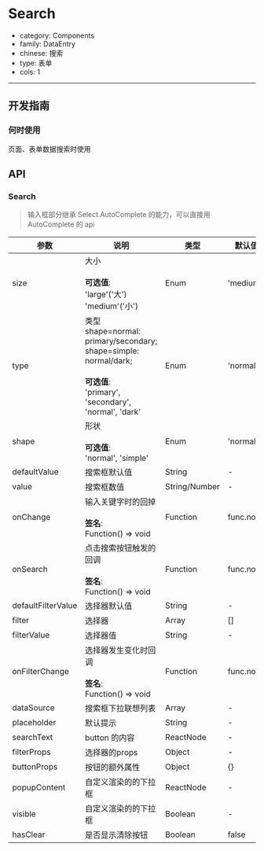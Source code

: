 # Search

-   category: Components
-   family: DataEntry
-   chinese: 搜索
-   type: 表单
-   cols: 1

---

## 开发指南

### 何时使用

页面、表单数据搜索时使用

## API

### Search

> 输入框部分继承 Select.AutoComplete 的能力，可以直接用AutoComplete 的 api

| 参数                 | 说明                                                                                                                         | 类型            | 默认值       |
| ------------------ | -------------------------------------------------------------------------------------------------------------------------- | ------------- | --------- |
| size               | 大小<br><br>**可选值**:<br>'large'('大')<br>'medium'('小')                                                                        | Enum          | 'medium'  |
| type               | 类型 shape=normal: primary/secondary; shape=simple: normal/dark;<br><br>**可选值**:<br>'primary', 'secondary', 'normal', 'dark' | Enum          | 'normal'  |
| shape              | 形状<br><br>**可选值**:<br>'normal', 'simple'                                                                                   | Enum          | 'normal'  |
| defaultValue       | 搜索框默认值                                                                                                                     | String        | -         |
| value              | 搜索框数值                                                                                                                      | String/Number | -         |
| onChange           | 输入关键字时的回掉<br><br>**签名**:<br>Function() => void                                                                             | Function      | func.noop |
| onSearch           | 点击搜索按钮触发的回调<br><br>**签名**:<br>Function() => void                                                                           | Function      | func.noop |
| defaultFilterValue | 选择器默认值                                                                                                                     | String        | -         |
| filter             | 选择器                                                                                                                        | Array         | \[]       |
| filterValue        | 选择器值                                                                                                                       | String        | -         |
| onFilterChange     | 选择器发生变化时回调<br><br>**签名**:<br>Function() => void                                                                            | Function      | func.noop |
| dataSource         | 搜索框下拉联想列表                                                                                                                  | Array         | -         |
| placeholder        | 默认提示                                                                                                                       | String        | -         |
| searchText         | button 的内容                                                                                                                 | ReactNode     | -         |
| filterProps        | 选择器的props                                                                                                                  | Object        | -         |
| buttonProps        | 按钮的额外属性                                                                                                                    | Object        | {}        |
| popupContent       | 自定义渲染的的下拉框                                                                                                                 | ReactNode     | -         |
| visible            | 自定义渲染的的下拉框                                                                                                                 | Boolean       | -         |
| hasClear           | 是否显示清除按钮                                                                                                                   | Boolean       | false     |
